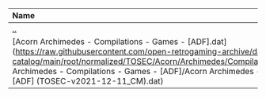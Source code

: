 |Name|Size|
|:---|---:|
|[..](../index.html)|DIR|
|[Acorn Archimedes - Compilations - Games - [ADF].dat](https://raw.githubusercontent.com/open-retrogaming-archive/dat-catalog/main/root/normalized/TOSEC/Acorn/Archimedes/Compilations/Games/[ADF]/Acorn Archimedes - Compilations - Games - [ADF]/Acorn Archimedes - Compilations - Games - [ADF] (TOSEC-v2021-12-11_CM).dat)|6967|

